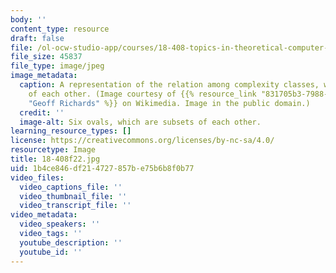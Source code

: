 ```yaml
---
body: ''
content_type: resource
draft: false
file: /ol-ocw-studio-app/courses/18-408-topics-in-theoretical-computer-science-probabilistically-checkable-proofs-fall-2022/18-408f22.jpg
file_size: 45837
file_type: image/jpeg
image_metadata:
  caption: A representation of the relation among complexity classes, which are subsets
    of each other. (Image courtesy of {{% resource_link "831705b3-7988-4ee9-9df6-eee6cb112a2f"
    "Geoff Richards" %}} on Wikimedia. Image in the public domain.)
  credit: ''
  image-alt: Six ovals, which are subsets of each other.
learning_resource_types: []
license: https://creativecommons.org/licenses/by-nc-sa/4.0/
resourcetype: Image
title: 18-408f22.jpg
uid: 1b4ce846-df21-4727-857b-e75b6b8f0b77
video_files:
  video_captions_file: ''
  video_thumbnail_file: ''
  video_transcript_file: ''
video_metadata:
  video_speakers: ''
  video_tags: ''
  youtube_description: ''
  youtube_id: ''
---
```

